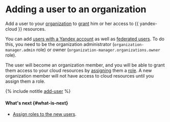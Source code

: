 # Adding a user to an organization

Add a user to your [organization](../../../organization/) to [grant](../../../iam/operations/roles/grant.md) him or her access to {{ yandex-cloud }} resources.

You can add [users with a Yandex account](#useraccount) as well as [federated users](#user-sso). To do this, you need to be the organization administrator (`organization-manager.admin` role) or owner (`organization-manager.organizations.owner` role).

The user will become an organization member, and you will be able to grant them access to your cloud resources by [assigning](../roles/grant.md) them a [role](../../concepts/access-control/roles.md). A new organization member will not have access to cloud resources until you assign them a role.

{% include notitle [add-user](../../../_includes/organization/add-user.md) %}

#### What's next {#what-is-next}

* [Assign roles to the new users](../roles/grant.md).
